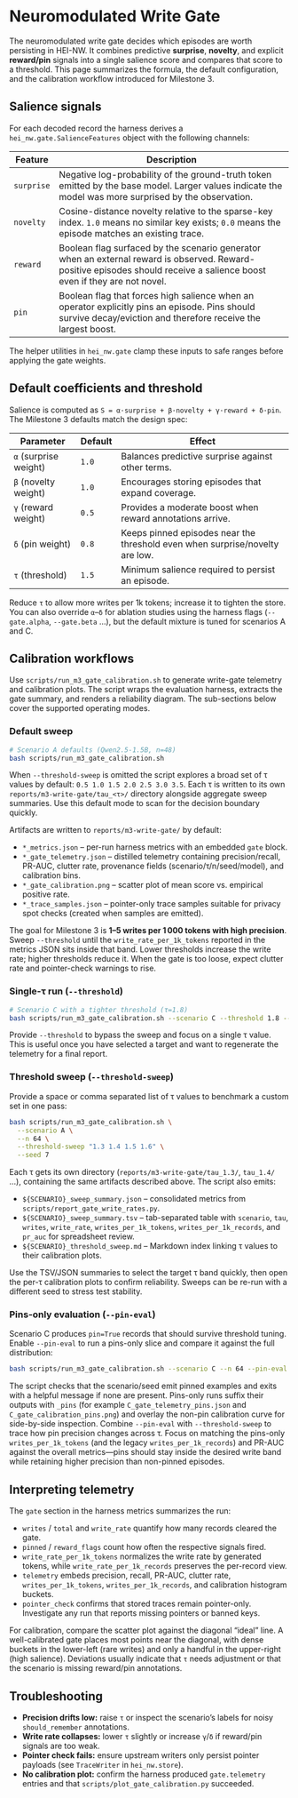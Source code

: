 # Neuromodulated Write Gate

The neuromodulated write gate decides which episodes are worth persisting in
HEI-NW. It combines predictive **surprise**, **novelty**, and explicit
**reward/pin** signals into a single salience score and compares that score to a
threshold. This page summarizes the formula, the default configuration, and the
calibration workflow introduced for Milestone 3.

## Salience signals

For each decoded record the harness derives a ``hei_nw.gate.SalienceFeatures`` object with the following channels:

| Feature  | Description |
| --- | --- |
| ``surprise`` | Negative log-probability of the ground-truth token emitted by the base model. Larger values indicate the model was more surprised by the observation. |
| ``novelty`` | Cosine-distance novelty relative to the sparse-key index. ``1.0`` means no similar key exists; ``0.0`` means the episode matches an existing trace. |
| ``reward`` | Boolean flag surfaced by the scenario generator when an external reward is observed. Reward-positive episodes should receive a salience boost even if they are not novel. |
| ``pin`` | Boolean flag that forces high salience when an operator explicitly pins an episode. Pins should survive decay/eviction and therefore receive the largest boost. |

The helper utilities in ``hei_nw.gate`` clamp these inputs to safe ranges
before applying the gate weights.

## Default coefficients and threshold

Salience is computed as ``S = α·surprise + β·novelty + γ·reward + δ·pin``. The
Milestone 3 defaults match the design spec:

| Parameter | Default | Effect |
| --- | --- | --- |
| ``α`` (surprise weight) | ``1.0`` | Balances predictive surprise against other terms. |
| ``β`` (novelty weight) | ``1.0`` | Encourages storing episodes that expand coverage. |
| ``γ`` (reward weight) | ``0.5`` | Provides a moderate boost when reward annotations arrive. |
| ``δ`` (pin weight) | ``0.8`` | Keeps pinned episodes near the threshold even when surprise/novelty are low. |
| ``τ`` (threshold) | ``1.5`` | Minimum salience required to persist an episode. |

Reduce ``τ`` to allow more writes per 1k tokens; increase it to tighten the
store. You can also override ``α``–``δ`` for ablation studies using the harness
flags (``--gate.alpha``, ``--gate.beta`` …), but the default mixture is tuned
for scenarios A and C.

## Calibration workflows

Use ``scripts/run_m3_gate_calibration.sh`` to generate write-gate telemetry and
calibration plots. The script wraps the evaluation harness, extracts the gate
summary, and renders a reliability diagram. The sub-sections below cover the
supported operating modes.

### Default sweep

```bash
# Scenario A defaults (Qwen2.5-1.5B, n=48)
bash scripts/run_m3_gate_calibration.sh
```

When ``--threshold-sweep`` is omitted the script explores a broad set of τ
values by default: ``0.5 1.0 1.5 2.0 2.5 3.0 3.5``. Each τ is written to its
own ``reports/m3-write-gate/tau_<τ>/`` directory alongside aggregate sweep
summaries. Use this default mode to scan for the decision boundary quickly.

Artifacts are written to ``reports/m3-write-gate/`` by default:

* ``*_metrics.json`` – per-run harness metrics with an embedded ``gate`` block.
* ``*_gate_telemetry.json`` – distilled telemetry containing precision/recall,
  PR-AUC, clutter rate, provenance fields (scenario/τ/n/seed/model), and
  calibration bins.
* ``*_gate_calibration.png`` – scatter plot of mean score vs. empirical
  positive rate.
* ``*_trace_samples.json`` – pointer-only trace samples suitable for privacy
  spot checks (created when samples are emitted).

The goal for Milestone 3 is **1–5 writes per 1 000 tokens with high precision**.
Sweep ``--threshold`` until the ``write_rate_per_1k_tokens`` reported in the metrics
JSON sits inside that band. Lower thresholds increase the write rate; higher
thresholds reduce it. When the gate is too loose, expect clutter rate and
pointer-check warnings to rise.

### Single-τ run (``--threshold``)

```bash
# Scenario C with a tighter threshold (τ=1.8)
bash scripts/run_m3_gate_calibration.sh --scenario C --threshold 1.8 --n 64
```

Provide ``--threshold`` to bypass the sweep and focus on a single τ value. This
is useful once you have selected a target and want to regenerate the telemetry
for a final report.

### Threshold sweep (``--threshold-sweep``)

Provide a space or comma separated list of τ values to benchmark a custom set in
one pass:

```bash
bash scripts/run_m3_gate_calibration.sh \
  --scenario A \
  --n 64 \
  --threshold-sweep "1.3 1.4 1.5 1.6" \
  --seed 7
```

Each τ gets its own directory (``reports/m3-write-gate/tau_1.3/``, ``tau_1.4/``
…), containing the same artifacts described above. The script also emits:

* ``${SCENARIO}_sweep_summary.json`` – consolidated metrics from
  ``scripts/report_gate_write_rates.py``.
* ``${SCENARIO}_sweep_summary.tsv`` – tab-separated table with ``scenario``,
  ``tau``, ``writes``, ``write_rate``, ``writes_per_1k_tokens``,
  ``writes_per_1k_records``, and ``pr_auc`` for spreadsheet review.
* ``${SCENARIO}_threshold_sweep.md`` – Markdown index linking τ values to their
  calibration plots.

Use the TSV/JSON summaries to select the target τ band quickly, then open the
per-τ calibration plots to confirm reliability. Sweeps can be re-run with a
different seed to stress test stability.

### Pins-only evaluation (``--pin-eval``)

Scenario C produces ``pin=True`` records that should survive threshold tuning.
Enable ``--pin-eval`` to run a pins-only slice and compare it against the full
distribution:

```bash
bash scripts/run_m3_gate_calibration.sh --scenario C --n 64 --pin-eval
```

The script checks that the scenario/seed emit pinned examples and exits with a
helpful message if none are present. Pins-only runs suffix their outputs with
``_pins`` (for example ``C_gate_telemetry_pins.json`` and
``C_gate_calibration_pins.png``) and overlay the non-pin calibration curve for
side-by-side inspection. Combine ``--pin-eval`` with ``--threshold-sweep`` to
trace how pin precision changes across τ. Focus on matching the pins-only
``writes_per_1k_tokens`` (and the legacy ``writes_per_1k_records``) and PR-AUC
against the overall metrics—pins should stay inside the desired write band while
retaining higher precision than non-pinned episodes.

## Interpreting telemetry

The ``gate`` section in the harness metrics summarizes the run:

* ``writes`` / ``total`` and ``write_rate`` quantify how many records cleared the
  gate.
* ``pinned`` / ``reward_flags`` count how often the respective signals fired.
* ``write_rate_per_1k_tokens`` normalizes the write rate by generated tokens, while
  ``write_rate_per_1k_records`` preserves the per-record view.
* ``telemetry`` embeds precision, recall, PR-AUC, clutter rate,
  ``writes_per_1k_tokens``, ``writes_per_1k_records``, and calibration histogram buckets.
* ``pointer_check`` confirms that stored traces remain pointer-only. Investigate
  any run that reports missing pointers or banned keys.

For calibration, compare the scatter plot against the diagonal “ideal” line. A
well-calibrated gate places most points near the diagonal, with dense buckets in
the lower-left (rare writes) and only a handful in the upper-right (high
salience). Deviations usually indicate that ``τ`` needs adjustment or that the
scenario is missing reward/pin annotations.

## Troubleshooting

* **Precision drifts low:** raise ``τ`` or inspect the scenario’s labels for
  noisy ``should_remember`` annotations.
* **Write rate collapses:** lower ``τ`` slightly or increase ``γ``/``δ`` if
  reward/pin signals are too weak.
* **Pointer check fails:** ensure upstream writers only persist pointer payloads
  (see ``TraceWriter`` in ``hei_nw.store``).
* **No calibration plot:** confirm the harness produced ``gate.telemetry``
  entries and that ``scripts/plot_gate_calibration.py`` succeeded.
